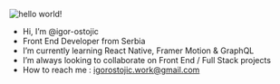 ![hello world!](https://i.imgur.com/TJXgoOz.gif)

- Hi, I’m @igor-ostojic
- Front End Developer from Serbia
- I’m currently learning React Native, Framer Motion & GraphQL
- I’m always looking to collaborate on Front End / Full Stack projects
- How to reach me : igorostojic.work@gmail.com 


<!---
igor-ostojic/igor-ostojic is a ✨ special ✨ repository because its `README.md` (this file) appears on your GitHub profile.
You can click the Preview link to take a look at your changes.
--->
